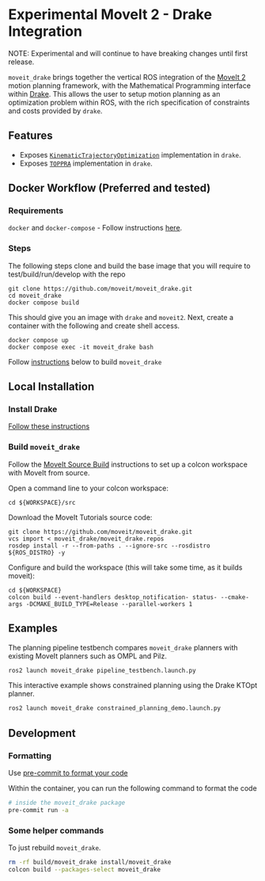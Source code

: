 # Experimental MoveIt 2 - Drake Integration

NOTE: Experimental and will continue to have breaking changes until first
release.

`moveit_drake` brings together the vertical ROS integration of the
[MoveIt 2](https://moveit.ai/) motion planning framework, with the Mathematical
Programming interface within [Drake](https://drake.mit.edu/). This allows the
user to setup motion planning as an optimization problem within ROS, with the
rich specification of constraints and costs provided by `drake`.


## Features

- Exposes
  [`KinematicTrajectoryOptimization`](https://drake.mit.edu/doxygen_cxx/classdrake_1_1planning_1_1trajectory__optimization_1_1_kinematic_trajectory_optimization.html)
  implementation in `drake`.
- Exposes [`TOPPRA`](https://drake.mit.edu/doxygen_cxx/classdrake_1_1multibody_1_1_toppra.html) implementation in `drake`.

## Docker Workflow (Preferred and tested)

### Requirements
`docker` and `docker-compose` - Follow instructions
[here](https://docs.docker.com/engine/install/ubuntu/).

### Steps
The following steps clone and build the base image that you will require to
test/build/run/develop with the repo

    git clone https://github.com/moveit/moveit_drake.git
    cd moveit_drake
    docker compose build

This should give you an image with `drake` and `moveit2`.
Next, create a container with the following and create shell access.

    docker compose up
    docker compose exec -it moveit_drake bash

Follow [instructions](#build-moveit_drake) below to build `moveit_drake`


## Local Installation

### Install Drake

[Follow these instructions](https://drake.mit.edu/installation.html)

### Build `moveit_drake`

Follow the [MoveIt Source
Build](https://moveit.ros.org/install-moveit2/source/) instructions to set up a
colcon workspace with MoveIt from source.

Open a command line to your colcon workspace:

    cd ${WORKSPACE}/src

Download the MoveIt Tutorials source code:

    git clone https://github.com/moveit/moveit_drake.git
    vcs import < moveit_drake/moveit_drake.repos
    rosdep install -r --from-paths . --ignore-src --rosdistro ${ROS_DISTRO} -y

Configure and build the workspace (this will take some time, as it builds
moveit):

    cd ${WORKSPACE}
    colcon build --event-handlers desktop_notification- status- --cmake-args -DCMAKE_BUILD_TYPE=Release --parallel-workers 1


## Examples

The planning pipeline testbench compares `moveit_drake` planners with existing MoveIt planners such as OMPL and Pilz.

```bash
ros2 launch moveit_drake pipeline_testbench.launch.py
```

This interactive example shows constrained planning using the Drake KTOpt planner.

```bash
ros2 launch moveit_drake constrained_planning_demo.launch.py
```


## Development

### Formatting

Use [pre-commit to format your code](https://moveit.ros.org/documentation/contributing/code/#pre-commit-formatting-checks)

Within the container, you can run the following command to format the code

```bash
# inside the moveit_drake package
pre-commit run -a
```

### Some helper commands
To just rebuild `moveit_drake`.

```bash
rm -rf build/moveit_drake install/moveit_drake
colcon build --packages-select moveit_drake
```
